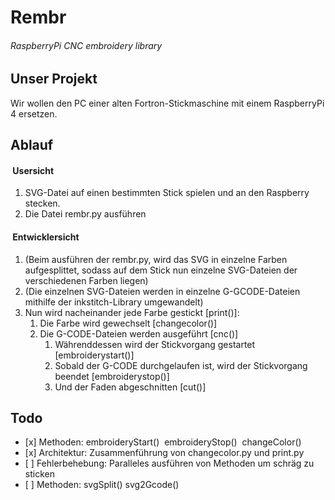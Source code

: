 # Rembr

###### RaspberryPi CNC embroidery library

## Unser Projekt

Wir wollen den PC einer alten Fortron-Stickmaschine mit einem RaspberryPi 4 ersetzen.

## Ablauf

####  Usersicht

1.  SVG-Datei auf einen bestimmten Stick spielen und an den Raspberry stecken.
2.  Die Datei rembr.py ausführen

####  Entwicklersicht

1.  (Beim ausführen der rembr.py, wird das SVG in einzelne Farben aufgesplittet, sodass auf dem Stick nun einzelne SVG-Dateien der verschiedenen Farben liegen)
2.  (Die einzelnen SVG-Dateien werden in einzelne G-GCODE-Dateien mithilfe der inkstitch-Library umgewandelt)
3.  Nun wird nacheinander jede Farbe gestickt \[print()\]:
    1.  Die Farbe wird gewechselt \[changecolor()\]
    2.  Die G-CODE-Dateien werden ausgeführt \[cnc()\]
        1.  Währenddessen wird der Stickvorgang gestartet \[embroiderystart()\]
        2.  Sobald der G-CODE durchgelaufen ist, wird der Stickvorgang beendet \[embroiderystop()\]
        3.  Und der Faden abgeschnitten \[cut()\]

## Todo

*    [x]  Methoden: embroideryStart()  embroideryStop()  changeColor()
*    [x]  Architektur: Zusammenführung von changecolor.py und print.py
*    [ ]  Fehlerbehebung: Paralleles ausführen von Methoden um schräg zu sticken
*    [ ]  Methoden: svgSplit()   svg2Gcode()
